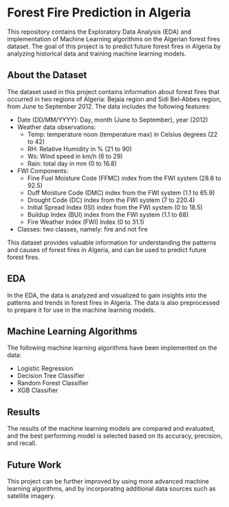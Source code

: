 # Forest Fire Prediction in Algeria
This repository contains the Exploratory Data Analysis (EDA) and implementation of Machine Learning algorithms on the Algerian forest fires dataset. The goal of this project is to predict future forest fires in Algeria by analyzing historical data and training machine learning models.

## About the Dataset

The dataset used in this project contains information about forest fires that occurred in two regions of Algeria: Bejaia region and Sidi Bel-Abbes region, from June to September 2012. The data includes the following features:
- Date (DD/MM/YYYY): Day, month (June to September), year (2012)
- Weather data observations:
  - Temp: temperature noon (temperature max) in Celsius degrees (22 to 42)
  - RH: Relative Humidity in % (21 to 90)
  - Ws: Wind speed in km/h (6 to 29)
  - Rain: total day in mm (0 to 16.8)
- FWI Components:
  - Fine Fuel Moisture Code (FFMC) index from the FWI system (28.6 to 92.5)
  - Duff Moisture Code (DMC) index from the FWI system (1.1 to 65.9)
  - Drought Code (DC) index from the FWI system (7 to 220.4)
  - Initial Spread Index (ISI) index from the FWI system (0 to 18.5)
  - Buildup Index (BUI) index from the FWI system (1.1 to 68)
  - Fire Weather Index (FWI) Index (0 to 31.1)
- Classes: two classes, namely: fire and not fire

This dataset provides valuable information for understanding the patterns and causes of forest fires in Algeria, and can be used to predict future forest fires.

## EDA
In the EDA, the data is analyzed and visualized to gain insights into the patterns and trends in forest fires in Algeria. The data is also preprocessed to prepare it for use in the machine learning models.

## Machine Learning Algorithms
The following machine learning algorithms have been implemented on the data:

* Logistic Regression
* Decision Tree Classifier
* Random Forest Classifier
* XGB Classifier
## Results
The results of the machine learning models are compared and evaluated, and the best performing model is selected based on its accuracy, precision, and recall.

## Future Work
This project can be further improved by using more advanced machine learning algorithms, and by incorporating additional data sources such as satellite imagery.
